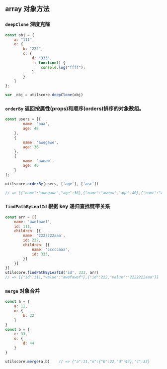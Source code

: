 

## array 对象方法

### `deepClone` 深度克隆

```javascript
const obj = {
    a: "111",
    o: {
        b: "222",
        c: {
            d: "333",
            f: function() {
                console.log("ffff");
            }
        }
    }
};

var _obj = utilscore.deepClone(obj)
```

### `orderBy` 返回按属性(props)和顺序(orders)排序的对象数组。 

```javascript
const users = [{
        name: 'aaa',
        age: 48
    },
    {
        name: 'awegawe',
        age: 36
    },
    {
        name: 'aweaw',
        age: 40
    }
];

utilscore.orderBy(users, ['age'], ['asc'])

// => [{"name":"awegawe","age":36},{"name":"aweaw","age":40},{"name":"aaa","age":48}]
```

### `findPathByLeafId` 根据 key 递归查找链带关系

```javascript
const arr = [{
    name: 'awefawef',
    id: 111,
    children: [{
        name: '2222222aaa',
        id: 222,
        children: [{
            name: 'cccccaaa',
            id: 333,
        }]
    }]
}]
utilscore.findPathByLeafId('id', 333, arr)
// => [{"id":111,"value":"awefawef"},{"id":222,"value":"2222222aaa"}]
```

### `merge` 对象合并

```javascript
const a = {
    a: 11,
    o: {
        b: 22
    }
}
const b = {
    c: 33,
    o: {
        d: 44
    }
}

utilscore.merge(a,b)    // => {"a":11,"o":{"b":22,"d":44},"c":33}
```

